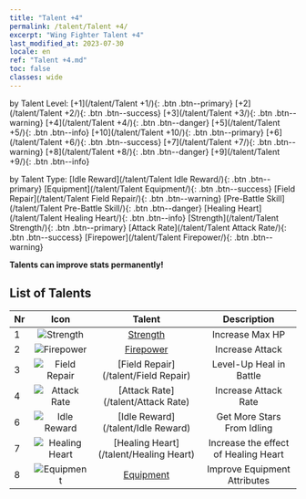 ```yaml
---
title: "Talent +4"
permalink: /talent/Talent +4/
excerpt: "Wing Fighter Talent +4"
last_modified_at: 2023-07-30
locale: en
ref: "Talent +4.md"
toc: false
classes: wide
---
```


  by Talent Level:  [+1](/talent/Talent +1/){: .btn .btn--primary}   [+2](/talent/Talent +2/){: .btn .btn--success}   [+3](/talent/Talent +3/){: .btn .btn--warning}   [+4](/talent/Talent +4/){: .btn .btn--danger}   [+5](/talent/Talent +5/){: .btn .btn--info}   [+10](/talent/Talent +10/){: .btn .btn--primary}   [+6](/talent/Talent +6/){: .btn .btn--success}   [+7](/talent/Talent +7/){: .btn .btn--warning}   [+8](/talent/Talent +8/){: .btn .btn--danger}   [+9](/talent/Talent +9/){: .btn .btn--info} 

  by Talent Type:  [Idle Reward](/talent/Talent Idle Reward/){: .btn .btn--primary}   [Equipment](/talent/Talent Equipment/){: .btn .btn--success}   [Field Repair](/talent/Talent Field Repair/){: .btn .btn--warning}   [Pre-Battle Skill](/talent/Talent Pre-Battle Skill/){: .btn .btn--danger}   [Healing Heart](/talent/Talent Healing Heart/){: .btn .btn--info}   [Strength](/talent/Talent Strength/){: .btn .btn--primary}   [Attack Rate](/talent/Talent Attack Rate/){: .btn .btn--success}   [Firepower](/talent/Talent Firepower/){: .btn .btn--warning} 

  **Talents can improve stats permanently!**

## List of Talents

  |  Nr | Icon |      Talent        |   Description   |
  |:----|:----:|:---------------:|:---------------:|
  | 1 | ![Strength](/images/talent/Talent_1_p.png) | [Strength](/talent/Strength) | Increase Max HP | 
  | 2 | ![Firepower](/images/talent/Talent_2_p.png) | [Firepower](/talent/Firepower) | Increase Attack | 
  | 3 | ![Field Repair](/images/talent/Talent_3_p.png) | [Field Repair](/talent/Field Repair) | Level-Up Heal in Battle | 
  | 4 | ![Attack Rate](/images/talent/Talent_4_p.png) | [Attack Rate](/talent/Attack Rate) | Increase Attack Rate | 
  | 6 | ![Idle Reward](/images/talent/Talent_6_p.png) | [Idle Reward](/talent/Idle Reward) | Get More Stars From Idling | 
  | 7 | ![Healing Heart](/images/talent/Talent_7_p.png) | [Healing Heart](/talent/Healing Heart) | Increase the effect of Healing Heart | 
  | 8 | ![Equipment](/images/talent/Talent_8_p.png) | [Equipment](/talent/Equipment) | Improve Equipment Attributes | 
